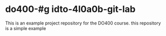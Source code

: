 # do400-#g idto-4l0a0b-git-lab

This is an example project repository for the DO400 course.
this repository is a simple example
